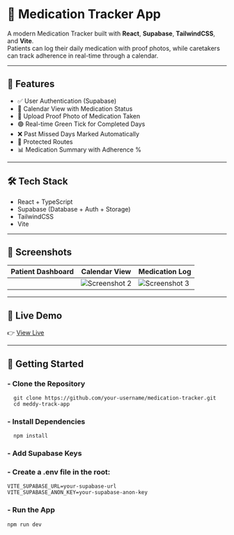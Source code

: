 # 💊 Medication Tracker App

A modern Medication Tracker built with **React**, **Supabase**, **TailwindCSS**, and **Vite**.  
Patients can log their daily medication with proof photos, while caretakers can track adherence in real-time through a calendar.

---

## 🚀 Features

- ✅ User Authentication (Supabase)
- 📅 Calendar View with Medication Status
- 📸 Upload Proof Photo of Medication Taken
- 🟢 Real-time Green Tick for Completed Days
- ❌ Past Missed Days Marked Automatically
- 🔐 Protected Routes
- 📊 Medication Summary with Adherence %

---

## 🛠 Tech Stack

- React + TypeScript
- Supabase (Database + Auth + Storage)
- TailwindCSS
- Vite

---

## 📸 Screenshots

| Patient Dashboard | Calendar View | Medication Log |
| ----------------- | ------------- | -------------- |
|  | ![Screenshot 2](link-to-screenshot2) | ![Screenshot 3](link-to-screenshot3) |

---

## 🔗 Live Demo

👉 [View Live](https://your-app-demo-link.com)  


---

## 📝 Getting Started

### - Clone the Repository
      git clone https://github.com/your-username/medication-tracker.git
      cd meddy-track-app
### - Install Dependencies
      npm install
### - Add Supabase Keys
### - Create a .env file in the root:
    VITE_SUPABASE_URL=your-supabase-url
    VITE_SUPABASE_ANON_KEY=your-supabase-anon-key
### - Run the App
    npm run dev
